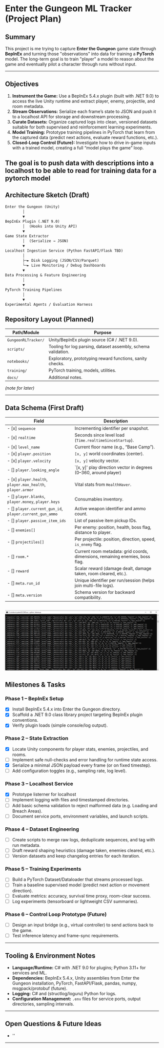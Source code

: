 # Enter the Gungeon ML Tracker (Project Plan)

## Summary

This project is me trying to capture **Enter the Gungeon** game state through **BepInEx** and turning those "observations" into data for training a **PyTorch** model. The long-term goal is to train "player" a model to reason about the game and eventually pilot a character through runs without input.

---

## Objectives

1. **Instrument the Game:** Use a BepInEx 5.4.x plugin (built with .NET 9.0) to access the live Unity runtime and extract player, enemy, projectile, and room metadata.
2. **Stream Observations:** Serialize each frame’s state to JSON and push it to a localhost API for storage and downstream processing.
3. **Curate Datasets:** Organize captured logs into clean, versioned datasets suitable for both supervised and reinforcement learning experiments.
4. **Model Training:** Prototype training pipelines in PyTorch that learn from the captured data (predict next actions, evaluate reward functions, etc.).
5. **Closed-Loop Control (Future):** Investigate how to drive in-game inputs with a trained model, creating a full “model plays the game” loop.

The goal is to push data with descriptions into a localhost to be able to read for training data 
for a pytorch model
---

## Architecture Sketch (Draft)

```
Enter the Gungeon (Unity)
        │
        ▼
BepInEx Plugin (.NET 9.0)
        │  (Hooks into Unity API)
        ▼
Game State Extractor
        │  (Serialize → JSON)
        ▼
Localhost Ingestion Service (Python FastAPI/Flask TBD)
        │
        ├─► Disk Logging (JSON/CSV/Parquet)
        └─► Live Monitoring / Debug Dashboards
        ▼
Data Processing & Feature Engineering
        │
        ▼
PyTorch Training Pipelines
        │
        ▼
Experimental Agents / Evaluation Harness
```

## Repository Layout (Planned)

| Path/Module                | Purpose                                                                 |
|----------------------------|-------------------------------------------------------------------------|
| `GungeonRLTracker/`        | Unity/BepInEx plugin source (C# / .NET 9.0).                            |
| `scripts/`                 | Tooling for log parsing, dataset assembly, schema validation.           |
| `notebooks/`               | Exploratory, prototyping reward functions, sanity checks.               |
| `training/`                | PyTorch training, models, utilities.                                    |
| `docs/`                    | Additional notes.                                                       |

*(note for later)*

---

## Data Schema (First Draft)

| Field                                                      | Description                                                                              |
|------------------------------------------------------------|------------------------------------------------------------------------------------------|
| - [x] `sequence`                                           | Incrementing identifier per snapshot.                                                    |
| - [x] `realtime`                                           | Seconds since level load (`Time.realtimeSinceStartup`).                                  |
| - [x] `level_name`                                         | Current floor name (e.g., “Base Camp”).                                                  |
| - [x] `player.position`                                    | `[x, y]` world coordinates (center).                                                     |
| - [x] `player.velocity`                                    | `[x, y]` velocity vector.                                                                |
| - []  `player.looking_angle`                               | `[x, y]' play direction vector in degrees (0–360, around player)                         |
| - [x] `player.health`, `player.max_health`, `player.armor` | Vital stats from `HealthHaver`.                                                          |
| - [] `player.blanks`, `player.money`, `player.keys`        | Consumables inventory.                                                                   |
| - [] `player.current_gun_id`, `player.current_gun_ammo`    | Active weapon identifier and ammo count.                                                 |
| - [] `player.passive_item_ids`                             | List of passive item pickup IDs.                                                         |
| - [] `enemies[]`                                           | Per enemy: position, health, boss flag, distance to player.                              |
| - [] `projectiles[]`                                       | Per projectile: position, direction, speed, `is_enemy` flag.                             |
| - [] `room.*`                                              | Current room metadata: grid coords, dimensions, remaining enemies, boss flag.            |
| - [] `reward`                                              | Scalar reward (damage dealt, damage taken, room cleared, etc.).                          |
| - [] `meta.run_id`                                         | Unique identifier per run/session (helps join multi-file logs).                          |
| - [] `meta.version`                                        | Schema version for backward compatibility.                                               |

![plot](./outlisten.png)
---

## Milestones & Tasks

### Phase 1 – BepInEx Setup
- [x] Install BepInEx 5.4.x into Enter the Gungeon directory.
- [x] Scaffold a .NET 9.0 class library project targeting BepInEx plugin conventions.
- [x] Verify plugin loads (simple console/log output).

### Phase 2 – State Extraction
- [x] Locate Unity components for player stats, enemies, projectiles, and rooms.
- [ ] Implement safe null-checks and error handling for runtime state access.
- [x] Serialize a minimal JSON payload every frame (or on fixed timestep).
- [ ] Add configuration toggles (e.g., sampling rate, log level).

### Phase 3 – Localhost Service
- [x] Prototype listerner for localhost
- [ ] Implement logging with files and timestamped directories.
- [ ] Add basic schema validation to reject malformed data (e.g. Loading and Breach Areas).
- [ ] Document service ports, environment variables, and launch scripts.

### Phase 4 – Dataset Engineering
- [ ] Create scripts to merge raw logs, deduplicate sequences, and tag with run metadata.
- [ ] Draft reward shaping heuristics (damage taken, enemies cleared, etc.).
- [ ] Version datasets and keep changelog entries for each iteration.

### Phase 5 – Training Experiments
- [ ] Build a PyTorch Dataset/Dataloader that streams processed logs.
- [ ] Train a baseline supervised model (predict next action or movement direction).
- [ ] Evaluate metrics: accuracy, survival time proxy, room-clear success.
- [ ] Log experiments (tensorboard or lightweight CSV summaries).

### Phase 6 – Control Loop Prototype (Future)
- [ ] Design an input bridge (e.g., virtual controller) to send actions back to the game.
- [ ] Test inference latency and frame-sync requirements.

---

## Tooling & Environment Notes

- **Language/Runtime:** C# with .NET 9.0 for plugins; Python 3.11+ for services and ML.
- **Dependencies:** BepInEx 5.4.x, Unity assemblies from Enter the Gungeon installation, PyTorch, FastAPI/Flask, pandas, numpy, msgpack/protobuf (future).
- **Logging:** C# and (structlog/loguru) Python for logs.
- **Configuration Management:** `.env` files for service ports, output directories, sampling intervals.

---

## Open Questions & Future Ideas

- ''
  
---
